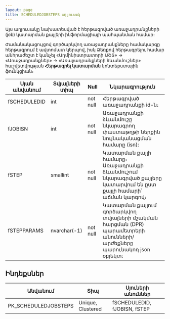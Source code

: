 ```yaml
---
layout: page
title: SCHEDULEDJOBSTEPS աղյուսակ
---
```


Այս աղյուսակը նախատեսված է հերթագրված առաջադրանքների (job) կատարման քայլերի ինֆորմացիայի պահպանման համար։

Ժամանակացույցով գործարկվող առաջադրանքները համակարգը հերթագրում է ավտոմատ կերպով, իսկ Ձեռքով հերթագրելու համար անհրաժեշտ է կանչել «Ադմինիստրատորի ԱՇՏ» → «Առաջադրանքներ» → «Առաջադրանքների ձևանմուշներ» հաշվետվության **Հերթագրել կատարման** կոնտեքստային ֆունկցիան։

| Սյան անվանում | Տվյալների տիպ | Null | Նկարագրություն |
| --- | --- | --- | --- |
| fSCHEDULEDID	| int	        | not null | Հերթագրված առաջադրանքի id-ն։ |
| fJOBISN	    | int	        | not null | Առաջադրանքի ձևանմուշը նկարագրող փաստաթղթի ներքին նույնականացման համարը (isn):         |
| fSTEP	        | smallint	    | not null | Կատարման քայլի համարը։ Առաջադրանքի ձևանմուշում նկարագրված քայլերը կատարվում են ըստ քայլի համարի՝ աճման կարգով։        |
| fSTEPPARAMS	| nvarchar(-1)	| not null | Կատարման քայլում գործարկվող տվյալների մշակման հարցման (DPR) պարամետրերի անունների/արժեքները պարունակող json օբյեկտ։        |

## Ինդեքսներ

| Անվանում | Տիպ | Սյուների անուններ |
| --- | --- | --- |
| PK_SCHEDULEDJOBSTEPS  | Unique, Clustered     | fSCHEDULEDID, fJOBISN, fSTEP     |





